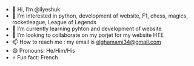 - 👋 Hi, I’m @ilyeshuk
- 👀 I’m interested in python, development of website, F1, chess, magics, rocketleague, League of Legends
- 🌱 I’m currently learning pyhton and development of website
- 💞️ I’m looking to collaborate on my porjet for my website HTE
- 📫 How to reach me : my email is elghamami34@gmail.com
- 😄 Pronouns: He/Him/His
- ⚡ Fun fact: French

<!---
ilyeshuk/ilyeshuk is a ✨ special ✨ repository because its `README.md` (this file) appears on your GitHub profile.
You can click the Preview link to take a look at your changes.
--->
